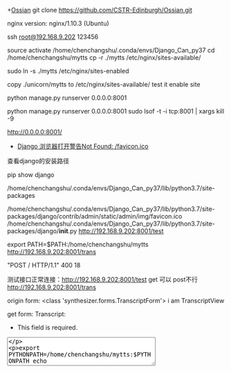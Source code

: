 +[Ossian](https://github.com/CSTR-Edinburgh/Ossian)
git clone https://github.com/CSTR-Edinburgh/Ossian.git


nginx version: nginx/1.10.3 (Ubuntu)

ssh root@192.168.9.202 
123456

source activate /home/chenchangshu/.conda/envs/Django_Can_py37
cd /home/chenchangshu/mytts
cp -r ./mytts /etc/nginx/sites-available/

sudo ln -s ./mytts /etc/nginx/sites-enabled

copy ./unicorn/mytts to /etc/nginx/sites-available/ test it enable site

python manage.py runserver 0.0.0.0:8001

python manage.py runserver 0.0.0.0:8001 
sudo lsof -t -i tcp:8001 | xargs kill -9

http://0.0.0.0:8001/

+ [Django 浏览器打开警告Not Found: /favicon.ico](https://blog.csdn.net/u013251992/article/details/77855956)

查看django的安装路径

pip show django

/home/chenchangshu/.conda/envs/Django_Can_py37/lib/python3.7/site-packages

/home/chenchangshu/.conda/envs/Django_Can_py37/lib/python3.7/site-packages/django/contrib/admin/static/admin/img/favicon.ico
/home/chenchangshu/.conda/envs/Django_Can_py37/lib/python3.7/site-packages/django/__init__.py
http://192.168.9.202:8001/test

export PATH=$PATH:/home/chenchangshu/mytts
http://192.168.9.202:8001/trans

"POST / HTTP/1.1" 400 18

测试接口正常连接：http://192.168.9.202:8001/test get 可以 post不行
http://192.168.9.202:8001/trans


origin form: <class 'synthesizer.forms.TranscriptForm'>
i am TranscriptView

get form: <tr><th><label for="id_transcript">Transcript:</label></th><td><ul class="errorlist"><li>This field is required.</li></ul><textarea name="transcript" cols="40" rows="4" class="form-control mb-4" maxlength="100" required id="id_transcript">


export PYTHONPATH=/home/chenchangshu/mytts:$PYTHONPATH
echo $PYTHONPATH

BASE_DIR: /home/chenchangshu/mytts